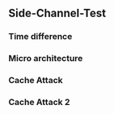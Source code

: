 ## Side-Channel-Test
### Time difference
### Micro architecture
### Cache Attack
### Cache Attack 2
